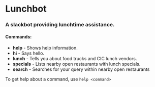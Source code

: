 # Lunchbot

### A slackbot providing lunchtime assistance.

#### Commands:
* **help** - Shows help information.
* **hi** - Says hello.
* **lunch** - Tells you about food trucks and CIC lunch vendors.
* **specials** - Lists nearby open restaurants with lunch specials.
* **search** - Searches for your query within nearby open restaurants

To get help about a command, use `help <command>`
